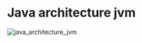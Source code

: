 # Java architecture jvm
![java_architecture_jvm](https://github.com/yurii-isaev/Java-core/assets/39811288/67c36da3-7f46-4913-b92a-e039e52f36b1)

